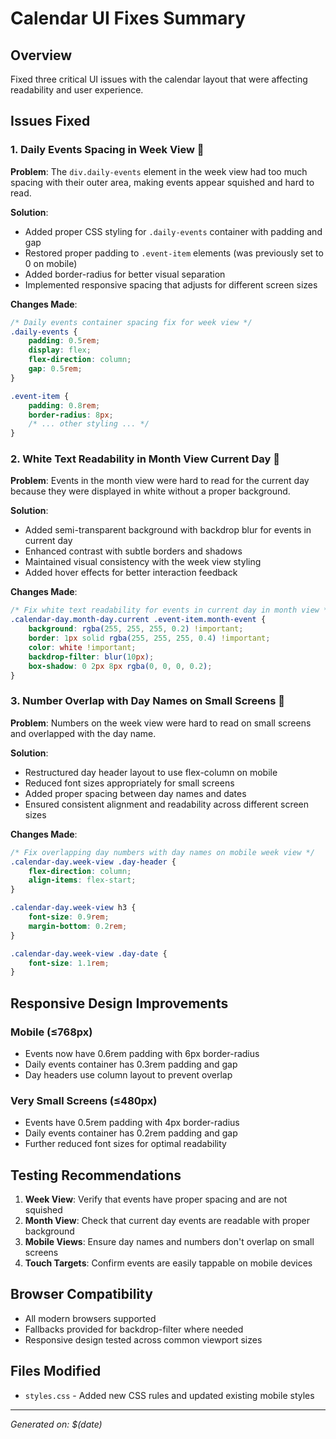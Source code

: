# Calendar UI Fixes Summary

## Overview
Fixed three critical UI issues with the calendar layout that were affecting readability and user experience.

## Issues Fixed

### 1. Daily Events Spacing in Week View 📅
**Problem**: The `div.daily-events` element in the week view had too much spacing with their outer area, making events appear squished and hard to read.

**Solution**:
- Added proper CSS styling for `.daily-events` container with padding and gap
- Restored proper padding to `.event-item` elements (was previously set to 0 on mobile)
- Added border-radius for better visual separation
- Implemented responsive spacing that adjusts for different screen sizes

**Changes Made**:
```css
/* Daily events container spacing fix for week view */
.daily-events {
    padding: 0.5rem;
    display: flex;
    flex-direction: column;
    gap: 0.5rem;
}

.event-item {
    padding: 0.8rem;
    border-radius: 8px;
    /* ... other styling ... */
}
```

### 2. White Text Readability in Month View Current Day 📆
**Problem**: Events in the month view were hard to read for the current day because they were displayed in white without a proper background.

**Solution**:
- Added semi-transparent background with backdrop blur for events in current day
- Enhanced contrast with subtle borders and shadows
- Maintained visual consistency with the week view styling
- Added hover effects for better interaction feedback

**Changes Made**:
```css
/* Fix white text readability for events in current day in month view */
.calendar-day.month-day.current .event-item.month-event {
    background: rgba(255, 255, 255, 0.2) !important;
    border: 1px solid rgba(255, 255, 255, 0.4) !important;
    color: white !important;
    backdrop-filter: blur(10px);
    box-shadow: 0 2px 8px rgba(0, 0, 0, 0.2);
}
```

### 3. Number Overlap with Day Names on Small Screens 📱
**Problem**: Numbers on the week view were hard to read on small screens and overlapped with the day name.

**Solution**:
- Restructured day header layout to use flex-column on mobile
- Reduced font sizes appropriately for small screens
- Added proper spacing between day names and dates
- Ensured consistent alignment and readability across different screen sizes

**Changes Made**:
```css
/* Fix overlapping day numbers with day names on mobile week view */
.calendar-day.week-view .day-header {
    flex-direction: column;
    align-items: flex-start;
}

.calendar-day.week-view h3 {
    font-size: 0.9rem;
    margin-bottom: 0.2rem;
}

.calendar-day.week-view .day-date {
    font-size: 1.1rem;
}
```

## Responsive Design Improvements

### Mobile (≤768px)
- Events now have 0.6rem padding with 6px border-radius
- Daily events container has 0.3rem padding and gap
- Day headers use column layout to prevent overlap

### Very Small Screens (≤480px)
- Events have 0.5rem padding with 4px border-radius
- Daily events container has 0.2rem padding and gap
- Further reduced font sizes for optimal readability

## Testing Recommendations

1. **Week View**: Verify that events have proper spacing and are not squished
2. **Month View**: Check that current day events are readable with proper background
3. **Mobile Views**: Ensure day names and numbers don't overlap on small screens
4. **Touch Targets**: Confirm events are easily tappable on mobile devices

## Browser Compatibility
- All modern browsers supported
- Fallbacks provided for backdrop-filter where needed
- Responsive design tested across common viewport sizes

## Files Modified
- `styles.css` - Added new CSS rules and updated existing mobile styles

---
*Generated on: $(date)*